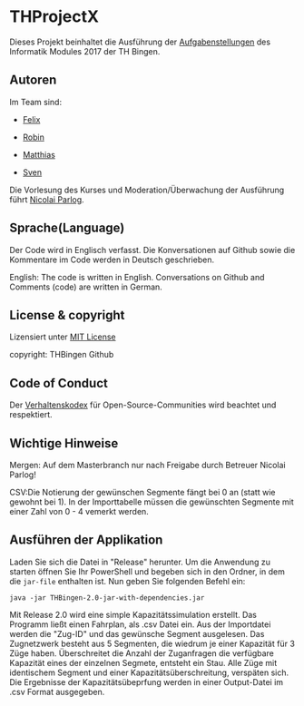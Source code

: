 # THProjectX

Dieses Projekt beinhaltet die Ausführung der [Aufgabenstellungen](https://olat.vcrp.de/auth/RepositoryEntry/1676804160/CourseNode/96508359362599) des Informatik Modules 2017 der TH Bingen.


## Autoren

Im Team sind:

- [Felix](https://github.com/FlixsTHB)

- [Robin](https://github.com/RobinGoetz)

- [Matthias](https://github.com/Matze93)

- [Sven](https://github.com/zvenon)


Die Vorlesung des Kurses und Moderation/Überwachung der Ausführung führt [Nicolai Parlog](https://github.com/nicolaiparlog).


## Sprache(Language)

Der Code wird in Englisch verfasst. Die Konversationen auf Github sowie die Kommentare im Code werden in Deutsch geschrieben.

English: The code is written in English. Conversations on Github and Comments (code) are written in German.

 

## License & copyright

Lizensiert unter [MIT License](LICENSE)

copyright: THBingen Github 

## Code of Conduct

Der [Verhaltenskodex](CodeOfConduct) für Open-Source-Communities wird beachtet und respektiert.

## Wichtige Hinweise

Mergen: Auf dem Masterbranch nur nach Freigabe durch Betreuer Nicolai Parlog!

CSV:Die Notierung der gewünschen Segmente fängt bei 0 an (statt wie gewohnt bei 1). In der Importtabelle müssen die     gewünschten Segmente mit einer Zahl von 0 - 4 vemerkt werden.

## Ausführen der Applikation

Laden Sie sich die Datei in "Release" herunter. Um die Anwendung zu starten öffnen Sie Ihr PowerShell und begeben sich in den Ordner, in dem die `jar-file` enthalten ist.
Nun geben Sie folgenden Befehl ein:

`java -jar THBingen-2.0-jar-with-dependencies.jar`

Mit Release 2.0 wird eine simple Kapazitätssimulation erstellt. Das Programm ließt einen Fahrplan, als .csv Datei ein. Aus der Importdatei werden die "Zug-ID" und das gewünsche Segment ausgelesen. Das Zugnetzwerk besteht aus 5 Segmenten, die wiedrum je einer Kapazität für 3 Züge haben. Überschreitet die Anzahl der Zuganfragen die verfügbare Kapazität eines der einzelnen Segmete, entsteht ein Stau. Alle Züge mit identischem Segment und einer Kapazitätsüberschreitung, verspäten sich. Die Ergebnisse der Kapazitätsübeprfung werden in einer Output-Datei im .csv Format ausgegeben.   
